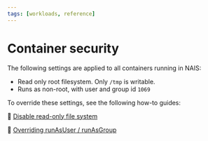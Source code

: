 ```yaml
---
tags: [workloads, reference]
---
```


# Container security

The following settings are applied to all containers running in NAIS: 

- Read only root filesystem. Only `/tmp` is writable.
- Runs as non-root, with user and group id `1069`

To override these settings, see the following how-to guides:

:dart: [Disable read-only file system](../how-to/disable-readonly.md)

:dart: [Overriding runAsUser / runAsGroup](../how-to/override-user-group.md)
